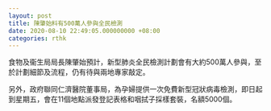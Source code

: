 ```yaml
---
layout: post
title: 陳肇始料有500萬人參與全民檢測
date: 2020-08-10 22:49:05.000000000 +08:00
categories: rthk
---
```


食物及衞生局局長陳肇始預計，新型肺炎全民檢測計劃會有大約500萬人參與，至於計劃細節及流程，仍有待與兩地專家敲定。

另外，政府聯同仁濟醫院董事局，為孕婦提供一次免費新型冠狀病毒檢測，即日起到星期五，會在11個地點派發登記表格和咽拭子採樣套裝，名額5000個。
